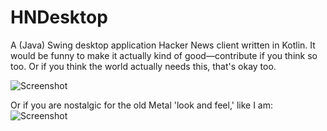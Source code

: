 # HNDesktop
A (Java) Swing desktop application Hacker News client written in Kotlin. It would be funny to make it actually kind of good—contribute if you think so too. Or if you think the world actually needs this, that's okay too.

![Screenshot](https://github.com/westoncb/HNDesktop/blob/master/screenshot.png?raw=true "Optional Title")

Or if you are nostalgic for the old Metal 'look and feel,' like I am:
![Screenshot](https://github.com/westoncb/HNDesktop/blob/master/screenshot2.png?raw=true "Optional Title")
